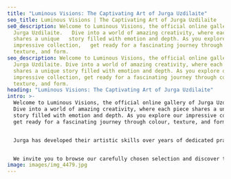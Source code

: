```yaml
---
title: "Luminous Visions: The Captivating Art of Jurga Uzdilaite"
seo_title: Luminous Visions | The Captivating Art of Jurga Uzdilaite
se0_description: Welcome to Luminous Visions, the official online gallery of
  Jurga Uzdilaite.   Dive into a world of amazing creativity, where each piece
  shares a unique   story filled with emotion and depth. As you explore our
  impressive collection,   get ready for a fascinating journey through colour,
  texture, and form.
seo_description: Welcome to Luminous Visions, the official online gallery of
  Jurga Uzdilaite. Dive into a world of amazing creativity, where each piece
  shares a unique story filled with emotion and depth. As you explore our
  impressive collection, get ready for a fascinating journey through colour,
  texture, and form.
heading: "Luminous Visions: The Captivating Art of Jurga Uzdilaite"
intro: >-
  Welcome to Luminous Visions, the official online gallery of Jurga Uzdilaite.
  Dive into a world of amazing creativity, where each piece shares a unique
  story filled with emotion and depth. As you explore our impressive collection,
  get ready for a fascinating journey through colour, texture, and form.


  Jurga has developed their artistic skills over years of dedicated practice, resulting in a signature style that combines the classic beauty of traditional techniques with the endless possibilities of modern innovation. In this space, you'll find a variety of artwork, from captivating landscapes and intriguing abstracts to expressive portraits and charming still lifes.


  We invite you to browse our carefully chosen selection and discover the colourful, vibrant world of Jurga. Whether you're a passionate collector or just looking for inspiration, Luminous Visions offers an engaging experience that will leave you appreciating the power and passion behind each piece.
image: images/img_4479.jpg
---
```


